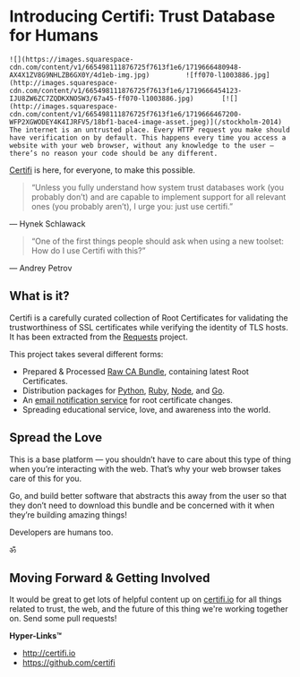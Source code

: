 # Introducing Certifi: Trust Database for Humans

    ![](https://images.squarespace-cdn.com/content/v1/665498111876725f7613f1e6/1719666480948-AX4X1ZV8G9NHLZB6GX0Y/4d1eb-img.jpg)         ![ff070-l1003886.jpg](http://images.squarespace-cdn.com/content/v1/665498111876725f7613f1e6/1719666454123-IJU8ZW6ZC7ZQDKXNOSW3/67a45-ff070-l1003886.jpg)       [![](http://images.squarespace-cdn.com/content/v1/665498111876725f7613f1e6/1719666467200-WFP2XGWODEY4K4IJRFV5/18bf1-bace4-image-asset.jpeg)](/stockholm-2014)   The internet is an untrusted place. Every HTTP request you make should have verification on by default. This happens every time you access a website with your web browser, without any knowledge to the user — there’s no reason your code should be any different.

 [Certifi](http://certifi.io/en/latest/) is here, for everyone, to make this possible.

  
> “Unless you fully understand how system trust databases work (you probably don’t) and are capable to implement support for all relevant ones (you probably aren’t), I urge you: just use certifi.”

 

— Hynek Schlawack

   
> “One of the first things people should ask when using a new toolset: How do I use Certifi with this?”

 

— Andrey Petrov

  ## What is it?

 Certifi is a carefully curated collection of Root Certificates for validating the trustworthiness of SSL certificates while verifying the identity of TLS hosts. It has been extracted from the [Requests](http://python-requests.org/) project.

 This project takes several different forms:

 * Prepared \& Processed [Raw CA Bundle](https://certifi-bundles.s3.amazonaws.com/latest.pem), containing latest Root Certificates.
* Distribution packages for [Python](https://pypi.python.org/pypi/certifi/), [Ruby](https://rubygems.org/gems/certifi), [Node](https://www.npmjs.org/package/certifi), and [Go](https://github.com/certifi/gocertifi).
* An [email notification service](https://tinyletter.com/certifi) for root certificate changes.
* Spreading educational service, love, and awareness into the world.

 ## Spread the Love

 This is a base platform — you shouldn’t have to care about this type of thing when you’re interacting with the web. That’s why your web browser takes care of this for you.

 Go, and build better software that abstracts this away from the user so that they don’t need to download this bundle and be concerned with it when they’re building amazing things!

 Developers are humans too.

 ॐ

 ## Moving Forward \& Getting Involved

 It would be great to get lots of helpful content up on [certifi.io](http://certifi.io) for all things related to trust, the web, and the future of this thing we're working together on. Send some pull requests! 

 **Hyper\-Links™**

 * <http://certifi.io>
* <https://github.com/certifi>

  